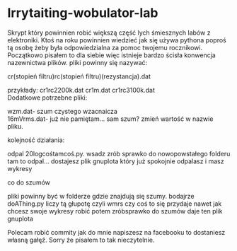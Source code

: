 # Irrytaiting-wobulator-lab
Skrypt który powinnien robić większą część lych śmiesznych labów z elektroniki.
Ktoś na roku powinnien wiedzieć jak się używa pythona poproś tą osobę żeby była odpowiedzialna za pomoc twojemu rocznikowi.
Początkowo pisałem to dla siebie więc istnieje bardzo ścisła konwencja nazewnictwa plików.
pliki powinny się nazywać:

cr(stopień filtru)rc(stopień filtru)(rezystancja).dat

przykłady: cr1rc2200k.dat cr1m.dat cr1rc3100k.dat   
Dodatkowe potrzebne pliki: 

wzm.dat- szum czystego wzacnaicza     
16mVrms.dat- już nie pamiętam... sam szum? zmień wartość w nazwie pliku.

kolejność działania:

odpal 20logcośtamcoś.py.  wsadz zrób sprawko do nowopowstałego folderu tam to odpal...  dostajesz plik gnuplota który już spokojnie odpalasz i masz wykresy

co do szumów 

pliki powinny być w folderze gdzie znajdują się szumy.
bodajrze doAThing.py liczy tą głupotę czyli wmrs czy coś to się przydaje nawet jak chcesz swoje wykresy robić   potem zróbsprawko do szumów daje ten plik gnuplota

Polecam robić commity jak do mnie napiszesz na facebooku to dostaniesz własną gałęź. Sorry że pisałem to tak nieczytelnie. 
